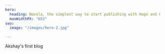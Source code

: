 ```yaml
---
hero:
  heading: Novela, the simplest way to start publishing with Hugo and Forestry.
  maxWidthPX: "652"
seo:
  image: "/images/hero-2.jpg"

---
```

Akshay's first blog